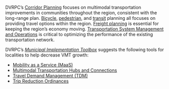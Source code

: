 DVRPC’s [Corridor Planning](https://www.dvrpc.org/Corridors/) focuses on multimodal transportation improvements in communities throughout the region, consistent with the long-range plan. [Bicycle](https://www.dvrpc.org/Transportation/Bicycle/), [pedestrian](https://www.dvrpc.org/Transportation/Pedestrian/), and [transit](https://www.dvrpc.org/Transit/) planning all focuses on providing travel options within the region. [Freight planning](https://www.dvrpc.org/Freight/) is essential for keeping the region’s economy moving. [Transportation System Management and Operations](https://www.dvrpc.org/Transportation/TSMO/) is critical to optimizing the performance of the existing transportation network.

DVRPC’s [_Municipal Implementation Toolbox_](https://www.dvrpc.org/Plan/MIT/) suggests the following tools for localities to help decrease VMT growth:
- [Mobility as a Service (MaaS)](https://www.dvrpc.org/Plan/MIT/mobilityasaservicemaas)
- [Multimodal Transportation Hubs and Connections](https://www.dvrpc.org/Plan/MIT/multimodaltransportationhubsandconnections)
- [Travel Demand Management (TDM)](https://www.dvrpc.org/Plan/MIT/traveldemandmanagementtdm)
- [Trip Reduction Ordinances](https://www.dvrpc.org/Plan/MIT/tripreductionordinances)